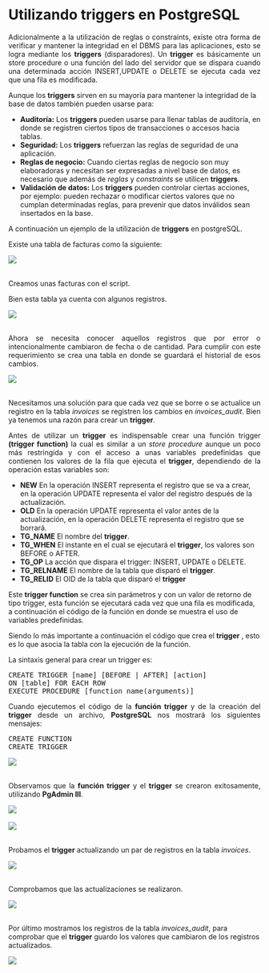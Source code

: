 # Utilizando triggers en PostgreSQL

<p align="justify">
Adicionalmente a la utilización de reglas o constraints, existe otra forma de verificar y mantener la integridad en el DBMS para las aplicaciones, esto se logra mediante los <strong>triggers</strong> (disparadores).
Un <strong>trigger</strong> es básicamente un store procedure o una función del lado del servidor que se dispara cuando una determinada acción INSERT,UPDATE o DELETE se ejecuta cada vez que una fila es modificada.</p>
<p>
Aunque los <strong>triggers</strong>  sirven en su mayoría para mantener la integridad de la base de datos también pueden usarse para:
</p>
<ul>
<li><strong>Auditoría:</strong>  Los <strong>triggers</strong>  pueden usarse para llenar tablas de auditoría, en donde se registren 
ciertos tipos de transacciones o accesos hacia tablas.</li>
<li><strong>Seguridad:</strong>  Los <strong>triggers</strong>  refuerzan las reglas de seguridad de una aplicación.</li>
<li><strong>Reglas de negocio:</strong> Cuando ciertas reglas de negocio son muy elaboradoras y necesitan ser expresadas a nivel base de datos, es necesario que además de <i>reglas</i> y <i>constraints</i> se utilicen <strong>triggers</strong>.</li>
<li><strong>Validación de datos:</strong> Los <strong>triggers</strong>  pueden controlar ciertas acciones, por ejemplo: pueden rechazar o modificar ciertos valores que no cumplan determinadas reglas, para prevenir que datos inválidos sean insertados en la base.</li>
</ul>
<p>
A continuación un ejemplo de la utilización de <strong>triggers</strong> en postgreSQL.
</p>
<p>Existe una tabla de facturas como la siguiente:</p>
<div>
<IMG src="images/">
</div><br>
<p>Creamos unas facturas con el script.</p>
<p>Bien esta tabla ya cuenta con algunos registros.</p>
<div>
<IMG src="images/fig1.png"></div><br>
<p align="justify">Ahora se necesita conocer aquellos registros que por error o intencionalmente cambiaron de fecha o de cantidad. 
Para cumplir con este requerimiento se crea una tabla en donde se guardará el historial de esos cambios.
</p>
<div>
<IMG src="images/"></div><br>
<p align="justify">Necesitamos una solución para que cada vez que se borre o se actualice un registro en la tabla <i>invoices</i> se registren los cambios en  <i>invoices_audit</i>.
Bien ya tenemos una razón para crear un <strong>trigger</strong>.</p>
<p align="justify">
Antes de utilizar un <strong>trigger</strong> es indispensable crear una función trigger <strong>(trigger function)</strong> la cual es similar a un <i>store procedure</i> aunque un poco más restringida y con el acceso a unas variables predefinidas que contienen los valores de la fila que ejecuta el <strong>trigger</strong>, dependiendo de la operación estas variables son:</p>
<ul>
<li><strong>NEW</strong> En la operación INSERT representa el registro que se va a crear, en la operación UPDATE representa el valor del registro después de la actualización.</li>
<li><strong>OLD</strong>  En la operación UPDATE representa el valor antes de la actualización, en la operación DELETE representa el registro que se borrará.</li>
<li><strong>TG_NAME</strong>  El nombre del <strong>trigger</strong>.</li>
<li><strong>TG_WHEN</strong> El instante en el cual se ejecutará el <strong>trigger</strong>, los valores son BEFORE o AFTER.</li>
<li><strong>TG_OP</strong> La acción que dispara el trigger: INSERT, UPDATE o DELETE.</li>
<li><strong>TG_RELNAME</strong> El nombre de la tabla que disparó el <strong>trigger</strong>.</li>
 <li><strong>TG_RELID</strong> El OID de la tabla que disparó el <strong>trigger</strong></li>
 </ul>
<p>Este <strong>trigger function</strong> se crea sin parámetros y con un valor de retorno de tipo trigger, esta función se ejecutará cada vez que una fila es modificada, a continuación el código de la función en donde se muestra el uso de variables predefinidas.</p>
<p>
Siendo lo más importante a continuación el código que crea el <strong>trigger</strong> , esto es lo que asocia la tabla con la ejecución de la función.</p>
<p>La sintaxis general para crear un trigger es:</p>
<pre>
CREATE TRIGGER [name] [BEFORE | AFTER] [action]
ON [table] FOR EACH ROW
EXECUTE PROCEDURE [function name(arguments)]
</pre>
<p align="justify">
Cuando ejecutemos el código de la <strong>función trigger</strong> y de la creación del <strong>trigger</strong> desde un archivo, <strong>PostgreSQL</strong> nos mostrará los siguientes mensajes:</p>
<pre>
CREATE FUNCTION
CREATE TRIGGER
</pre>
<div>
<IMG src="images/fig2.png">
</div><br>
<p align="justify">Observamos que la <strong>función trigger</strong> y el <strong>trigger</strong> se crearon exitosamente, utilizando <strong>PgAdmin III</strong>.</p>
<div>
<IMG src="images/fig6.png">
</div><br>
<div>
<IMG src="images/fig7.png">
</div><br>
<p>Probamos el <strong>trigger</strong> actualizando un par de registros en la tabla <i>invoices</i>.</p>
<div>
<IMG src="images/fig3.png">
</div><br>
<p>Comprobamos que las actualizaciones se realizaron.</p>
<div>
<IMG src="images/fig4.png">
</div><br>
<p>
Por último mostramos los registros de la tabla <i>invoices_audit</i>, para comprobar que el <strong>trigger</strong>  guardo los valores que cambiaron de los registros actualizados.
<div>
<IMG src="images/fig5.png">
</div>
</p>
